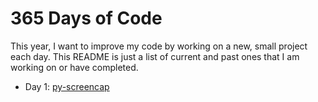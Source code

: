 # 365 Days of Code

This year, I want to improve my code by working on a new, small project each day. This README is just a list of current and past ones that I am working on or have completed.

- Day 1: [py-screencap](https://github.com/thomasbr404/py-screencap)
